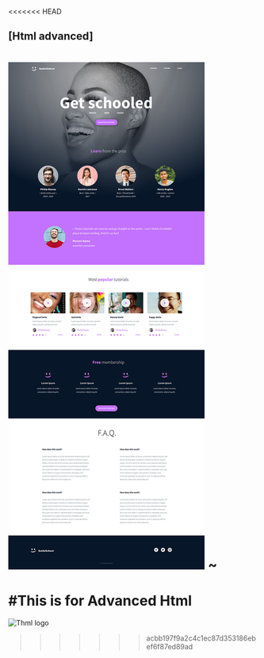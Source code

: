 <<<<<<< HEAD
## [Html advanced]
![Image](../html_advanced/Img/W1.jpg)
~
=======
# #This is for Advanced Html
![Thml logo]()
>>>>>>> acbb197f9a2c4c1ec87d353186ebef6f87ed89ad
